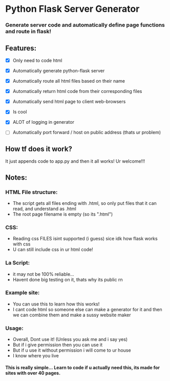 # Python Flask Server Generator
### Generate server code and automatically define page functions and route in flask!

## Features:
- [X] Only need to code html
- [X] Automatically generate python-flask server
- [X] Automatically route all html files based on their name
- [X] Automatically return html code from their corresponding files
- [X] Automatically send html page to client web-browsers
- [X] Is cool
- [X] ALOT of logging in generator
- [ ] Automatically port forward / host on public address (thats ur problem)


## How tf does it work?
It just appends code to app.py and then it all works! Ur welcome!!!

## Notes:
### HTML File structure:
- The script gets all files ending with .html, so only put files that it can read, and understand as .html
- The root page filename is empty (so its ".html")
### CSS:
- Reading css FILES isint supported (i guess) sice idk how flask works with css
- U can still include css in ur html code!
### La Script:
- it may not be 100% reliable...
- Havent done big testing on it, thats why its public rn
### Example site:
- You can use this to learn how this works!
- I cant code html so someone else can make a generator for it and then we can combine them and make a sussy website maker

### Usage:
- Overall, Dont use it! (Unless you ask me and i say yes)
- But if i give permission then you can use it
- But if u use it without permission i will come to ur house
- I know where you live

#### This is really simple... Learn to code if u actually need this, its made for sites with over 40 pages.